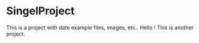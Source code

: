# SingelProject
This is a project with date example files, images, etc..
Hello ! This is another project.
